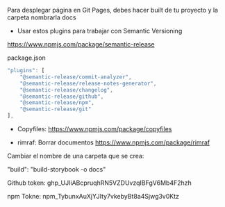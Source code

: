 Para desplegar página en Git Pages, debes hacer built de tu proyecto y la carpeta nombrarla docs


- Usar estos plugins para trabajar con Semantic Versioning

https://www.npmjs.com/package/semantic-release

package.json
```js
"plugins": [
    "@semantic-release/commit-analyzer",
    "@semantic-release/release-notes-generator",
    "@semantic-release/changelog",
    "@semantic-release/github",
    "@semantic-release/npm",
    "@semantic-release/git"
],
```
- Copyfiles:
https://www.npmjs.com/package/copyfiles

- rimraf: Borrar documentos
https://www.npmjs.com/package/rimraf


Cambiar el nombre de una carpeta que se crea:

 "build": "build-storybook -o docs"

Github token:
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

npm Tokne:
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